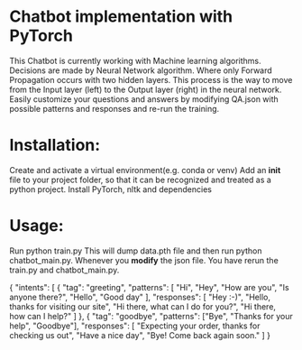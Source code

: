 # Chatbot implementation with PyTorch
This Chatbot is currently working with Machine learning algorithms. Decisions are made by Neural Network algorithm.
Where only Forward Propagation occurs with two hidden layers. This process is the way to move from the Input layer (left) to the Output layer (right) in the neural network.
Easily customize your questions and answers by modifying QA.json with possible patterns and responses and re-run the training.
# Installation:
Create and activate a virtual environment(e.g. conda or venv)
Add an __init__ file to your project folder, so that it can be recognized and treated as a python project.
Install PyTorch, nltk and dependencies
# Usage:
Run python train.py
This will dump data.pth file and then run python chatbot_main.py.
Whenever you **modify** the json file. You have rerun the train.py and chatbot_main.py.

{
    "intents": [
      {
        "tag": "greeting",
        "patterns": [
          "Hi",
          "Hey",
          "How are you",
          "Is anyone there?",
          "Hello",
          "Good day"
        ],
        "responses": [
          "Hey :-)",
          "Hello, thanks for visiting our site",
          "Hi there, what can I do for you?",
          "Hi there, how can I help?"
        ]
      },
      {
        "tag": "goodbye",
        "patterns": ["Bye", "Thanks for your help", "Goodbye"],
        "responses": [
          "Expecting your order, thanks for checking us out",
          "Have a nice day",
          "Bye! Come back again soon."
        ]
       }
